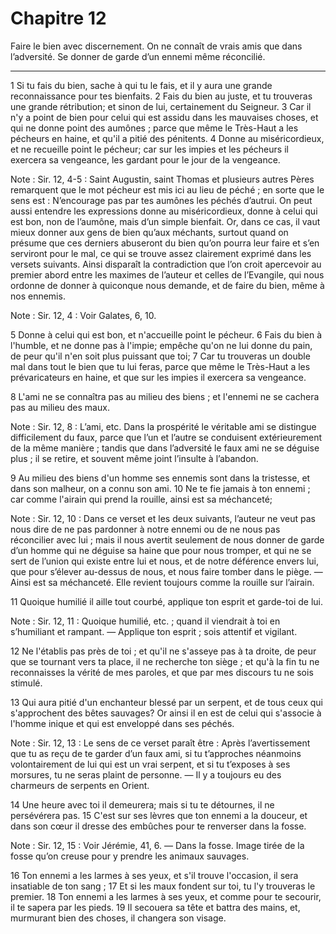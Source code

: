 # Chapitre 12

Faire le bien avec discernement.
On ne connaît de vrais amis que dans l’adversité.
Se donner de garde d’un ennemi même réconcilié.

***

1 Si tu fais du bien, sache à qui tu le fais, et il y aura une grande reconnaissance pour tes bienfaits. 2 Fais du bien au juste, et tu trouveras une grande rétribution; et sinon de lui, certainement du Seigneur. 3 Car il n'y a point de bien pour celui qui est assidu dans les mauvaises choses, et qui ne donne point des aumônes ; parce que même le Très-Haut a les pécheurs en haine, et qu'il a pitié des pénitents. 4 Donne au miséricordieux, et ne recueille point le pécheur; car sur les impies et les pécheurs il exercera sa vengeance, les gardant pour le jour de la vengeance.

<span class="bible-note">Note : </span> Sir. 12, 4-5 : Saint Augustin, saint Thomas et plusieurs autres Pères remarquent que le mot pécheur est mis ici au lieu de péché ; en sorte que le sens est : N’encourage pas par tes aumônes les péchés d’autrui. On peut aussi entendre les expressions donne au miséricordieux, donne à celui qui est bon, non de l’aumône, mais d’un simple bienfait. Or, dans ce cas, il vaut mieux donner aux gens de bien qu’aux méchants, surtout quand on présume que ces derniers abuseront du bien qu’on pourra leur faire et s’en serviront pour le mal, ce qui se trouve assez clairement exprimé dans les versets suivants. Ainsi disparaît la contradiction que l’on croit apercevoir au premier abord entre les maximes de l’auteur et celles de l’Evangile, qui nous ordonne de donner à quiconque nous demande, et de faire du bien, même à nos ennemis.

<span class="bible-note">Note : </span> Sir. 12, 4 : Voir Galates, 6, 10.

5 Donne à celui qui est bon, et n'accueille point le pécheur. 6 Fais du bien à l'humble, et ne donne pas à l'impie; empêche qu'on ne lui donne du pain, de peur qu'il n'en soit plus puissant que toi; 7 Car tu trouveras un double mal dans tout le bien que tu lui feras, parce que même le Très-Haut a les prévaricateurs en haine, et que sur les impies il exercera sa vengeance.


8 L'ami ne se connaîtra pas au milieu des biens ; et l'ennemi ne se cachera pas au milieu des maux.

<span class="bible-note">Note : </span> Sir. 12, 8 : L’ami, etc. Dans la prospérité le véritable ami se distingue difficilement du faux, parce que l’un et l’autre se conduisent extérieurement de la même manière ; tandis que dans l’adversité le faux ami ne se déguise plus ; il se retire, et souvent même joint l’insulte à l’abandon.

9 Au milieu des biens d'un homme ses ennemis sont dans la tristesse, et dans son malheur, on a connu son ami. 10 Ne te fie jamais à ton ennemi ; car comme l'airain qui prend la rouille, ainsi est sa méchanceté;

<span class="bible-note">Note : </span> Sir. 12, 10 : Dans ce verset et les deux suivants, l’auteur ne veut pas nous dire de ne pas pardonner à notre ennemi ou de ne nous pas réconcilier avec lui ; mais il nous avertit seulement de nous donner de garde d’un homme qui ne déguise sa haine que pour nous tromper, et qui ne se sert de l’union qui existe entre lui et nous, et de notre déférence envers lui, que pour s’élever au-dessus de nous, et nous faire tomber dans le piège. ― Ainsi est sa méchanceté. Elle revient toujours comme la rouille sur l’airain.

11 Quoique humilié il aille tout courbé, applique ton esprit et garde-toi de lui.

<span class="bible-note">Note : </span> Sir. 12, 11 : Quoique humilié, etc. ; quand il viendrait à toi en s’humiliant et rampant. ― Applique ton esprit ; sois attentif et vigilant.


12 Ne l'établis pas près de toi ; et qu'il ne s'asseye pas à ta droite, de peur que se tournant vers ta place, il ne recherche ton siège ; et qu'à la fin tu ne reconnaisses la vérité de mes paroles, et que par mes discours tu ne sois stimulé.


13 Qui aura pitié d'un enchanteur blessé par un serpent, et de tous ceux qui s'approchent des bêtes sauvages? Or ainsi il en est de celui qui s'associe à l'homme inique et qui est enveloppé dans ses péchés.

<span class="bible-note">Note : </span> Sir. 12, 13 : Le sens de ce verset paraît être : Après l’avertissement que tu as reçu de te garder d’un faux ami, si tu t’approches néanmoins volontairement de lui qui est un vrai serpent, et si tu t’exposes à ses morsures, tu ne seras plaint de personne. ― Il y a toujours eu des charmeurs de serpents en Orient.

14 Une heure avec toi il demeurera; mais si tu te détournes, il ne persévérera pas. 15 C'est sur ses lèvres que ton ennemi a la douceur, et dans son cœur il dresse des embûches pour te renverser dans la fosse.

<span class="bible-note">Note : </span> Sir. 12, 15 : Voir Jérémie, 41, 6. ― Dans la fosse. Image tirée de la fosse qu’on creuse pour y prendre les animaux sauvages.


16 Ton ennemi a les larmes à ses yeux, et s'il trouve l'occasion, il sera insatiable de ton sang ; 17 Et si les maux fondent sur toi, tu l'y trouveras le premier. 18 Ton ennemi a les larmes à ses yeux, et comme pour te secourir, il te sapera par les pieds. 19 Il secouera sa tête et battra des mains, et, murmurant bien des choses, il changera son visage.

